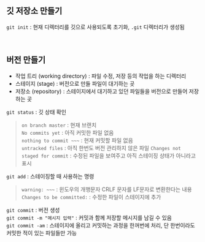 ## 깃 저장소 만들기
`git init` : 현재 디렉터리를 깃으로 사용되도록 초기화, `.git` 디렉터리가 생성됨

<br>

## 버전 만들기
- 작업 트리 (working directory) : 파일 수정, 저장 등의 작업을 하는 디렉터리
- 스테이지 (stage) : 버전으로 만들 파일이 대기하는 곳
- 저장소 (repository) : 스테이지에서 대기하고 있던 파일들을 버전으로 만들어 저장하는 곳

`git status` : 깃 상태 확인
> `on branch master` : 현재 브랜치<br>
> `No commits yet` : 아직 커밋한 파일 없음<br>
> `nothing to commit ~~~` : 현재 커밋할 파일 없음<br>
> `untracked files` : 아직 한번도 버전 관리하지 않은 파일
> `Changes not staged for commit` : 수정된 파일을 보여주고 아직 스테이징 상태가 아니라고 표시

`git add` : 스테이징할 때 사용하는 명령
> `warning: ~~~` : 윈도우의 개행문자 CRLF 문자를 LF문자로 변환한다는 내용<br>
> `Changes to be committed:` : 수정한 파일이 스테이지에 추가

`git commit` : 버전 생성<br>
`git commit -m "메시지 입력"` : 커밋과 함께 저장할 메시지를 남길 수 있음<br>
`git commit -am` : 스테이지에 올리고 커밋하는 과정을 한꺼번에 처리, 단 한번이라도 커밋한 적이 있는 파일들만 가능<br>
